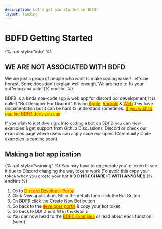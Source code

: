 ```yaml
---
description: Let's get you started in BDFD!
layout: landing
---
```


# BDFD Getting Started

{% hint style="info" %}
## WE ARE NOT ASSOCIATED WITH BDFD

We are just a group of people who want to make coding easier! Let's be honest, Some docs don't explain well enough. We are here to fix your suffering and pain!
{% endhint %}

BDFD Is a kinda non-code app & web app for discord bot development, It is called "Bot Designer For Discord". It is on <mark style="color:red;"></mark> [<mark style="color:red;">Apple</mark>](https://apps.apple.com/us/app/bot-designer-for-discord/id1495536477), <mark style="color:red;"></mark> [<mark style="color:red;">Android</mark>](https://play.google.com/store/apps/details?id=com.jakubtomana.discordbotdesinger\&hl=en\_US\&gl=US) & [<mark style="color:red;">Web</mark>](https://botdesignerdiscord.com/app/) <mark style="color:red;"></mark> they have documentation but it can be hard to understand sometimes. [<mark style="color:red;">If you wish to use the BDFD docs you can</mark>](https://nilpointer-software.github.io/bdfd-wiki/).

If you wish to just dive right into coding a bot on BDFD you can view examples & get support from Github Discussions, Discord or check our examples page where users can apply code examples (Community Code examples is coming soon)

## Making a bot application

{% hint style="warning" %}
You may have to regenerate you're token to see it due to Discord changing the way tokens work (To avoid this copy your token when you create your bot & **DO NOT SHARE IT WITH ANYONE!**)
{% endhint %}

1. Go to [<mark style="color:red;">Discord Developer Portal</mark>](https://discord.com/developers/applications)<mark style="color:red;"></mark>
2. Click New application, Fill in the details then click the Bot Button
3. On BDFD click the Create New Bot button
4. Go back to the [<mark style="color:red;">developer portal</mark>](https://discord.com/developers/applications) & copy your bot token
5. Go back to BDFD and fill in the details!
6. You can now head to the [<mark style="color:red;">BDFD Examples</mark>](https://megautilitieswiki.herokuapp.com/en/BDFD/Examples) <mark style="color:red;"></mark> or read about each function! (soon)

